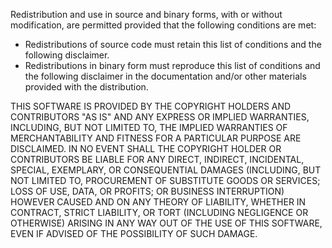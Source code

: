 Redistribution and use in source and binary forms, with
or without modification, are permitted provided that the
following conditions are met:

* Redistributions of source code must retain this list of
  conditions and the following disclaimer.
* Redistributions in binary form must reproduce this list
  of conditions and the following disclaimer in the
  documentation and/or other materials provided with
  the distribution.

THIS SOFTWARE IS PROVIDED BY THE COPYRIGHT HOLDERS AND
CONTRIBUTORS "AS IS" AND ANY EXPRESS OR IMPLIED WARRANTIES,
INCLUDING, BUT NOT LIMITED TO, THE IMPLIED WARRANTIES OF
MERCHANTABILITY AND FITNESS FOR A PARTICULAR PURPOSE ARE
DISCLAIMED. IN NO EVENT SHALL THE COPYRIGHT HOLDER OR
CONTRIBUTORS BE LIABLE FOR ANY DIRECT, INDIRECT, INCIDENTAL,
SPECIAL, EXEMPLARY, OR CONSEQUENTIAL DAMAGES (INCLUDING,
BUT NOT LIMITED TO, PROCUREMENT OF SUBSTITUTE GOODS OR SERVICES;
LOSS OF USE, DATA, OR PROFITS; OR BUSINESS INTERRUPTION)
HOWEVER CAUSED AND ON ANY THEORY OF LIABILITY, WHETHER IN
CONTRACT, STRICT LIABILITY, OR TORT (INCLUDING NEGLIGENCE OR
OTHERWISE) ARISING IN ANY WAY OUT OF THE USE OF THIS SOFTWARE,
EVEN IF ADVISED OF THE POSSIBILITY OF SUCH DAMAGE.
